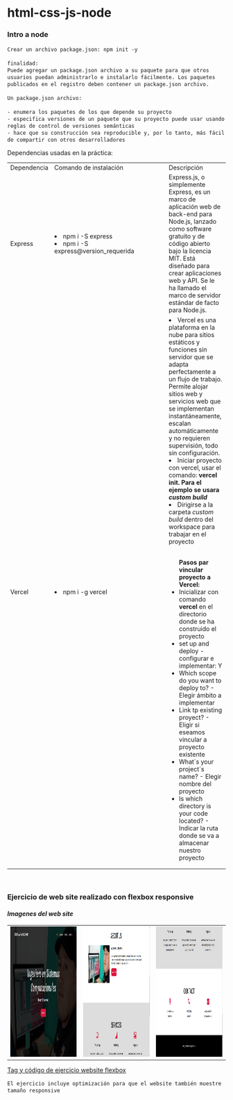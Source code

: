 # html-css-js-node

### Intro a node

```
Crear un archivo package.json: npm init -y

finalidad:
Puede agregar un package.json archivo a su paquete para que otros usuarios puedan administrarlo e instalarlo fácilmente. Los paquetes publicados en el registro deben contener un package.json archivo.

Un package.json archivo:

- enumera los paquetes de los que depende su proyecto
- especifica versiones de un paquete que su proyecto puede usar usando reglas de control de versiones semánticas
- hace que su construcción sea reproducible y, por lo tanto, más fácil de compartir con otros desarrolladores
```

Dependencias usadas en la práctica:

<table>
  <tr>
    <td>Dependencia</td>
    <td width="250">Comando de instalación</td>
    <td>Descripción</td>
  </tr>
  <tr>
    <td>Express</td>
    <td >
        <li>npm i -S express</li>
        <li>npm i -S express@version_requerida</li>
    </td>
    <td>Express.js, o simplemente Express, es un marco de aplicación web de back-end para Node.js, lanzado como software gratuito y de código abierto bajo la licencia MIT. Está diseñado para crear aplicaciones web y API. Se le ha llamado el marco de servidor estándar de facto para Node.js.</td>
  </tr>
      <td>Vercel</td>
    <td >
        <li>npm i -g vercel</li>
    </td>
    <td>
        <li>Vercel es una plataforma en la nube para sitios estáticos y funciones sin servidor que se adapta perfectamente a un flujo de trabajo. Permite alojar sitios web y servicios web que se implementan instantáneamente, escalan automáticamente y no requieren supervisión, todo sin configuración.</li>
        <li>Iniciar proyecto con vercel, usar el comando: <strong> vercel init. Para el ejemplo se usara <i>custom build</i></strong></li>
        <li>Dirigirse a la carpeta <i>custom build</i> dentro del workspace para trabajar en el proyecto</li>
        <ul>
            <br>
            <strong>Pasos par vincular proyecto a Vercel:</strong>
            <li>Inicializar con comando <strong>vercel</strong> en el directorio donde se ha construido el proyecto</li>
            <li>set up and deploy - configurar e implementar: Y</li>
            <li>Which scope do you want to deploy to? - Elegir ámbito a implementar</li>
            <li>Link tp existing proyect? - Eligir si eseamos vincular a proyecto existente</li>
            <li>What´s your project´s name? - Elegir nombre del proyecto</li>
            <li>Is which directory is your code located? - Indicar la ruta donde se va a almacenar nuestro proyecto</li>
        </ul>
    </td>

  </tr>
</table>

<br>









### **Ejercicio de web site realizado con flexbox responsive**

#### _Imagenes del web site_
<table>
  <tr>
    <td valign="top"><img  src="https://github.com/cesar-vaesco/html-css-js-node/blob/html-css-js/img/banner-flex.png " alt="banner" width="300" height="300"/></td>
    <td valign="top"><img  src="https://github.com/cesar-vaesco/html-css-js-node/blob/html-css-js/img/nosotros-flex.png" alt="seccion-nosotros" width="300" height="300"/>
    <td valign="top"><img  src="https://github.com/cesar-vaesco/html-css-js-node/blob/html-css-js/img/contacto-footer-flex.png" alt="seccion-footer" width="300" height="300"/>
  </tr>
</table>

[Tag y código de ejercicio website flexbox](https://github.com/cesar-vaesco/html-css-js-node/releases/tag/v1.0)

```
El ejercicio incluye optimización para que el website también muestre tamaño responsive

```
